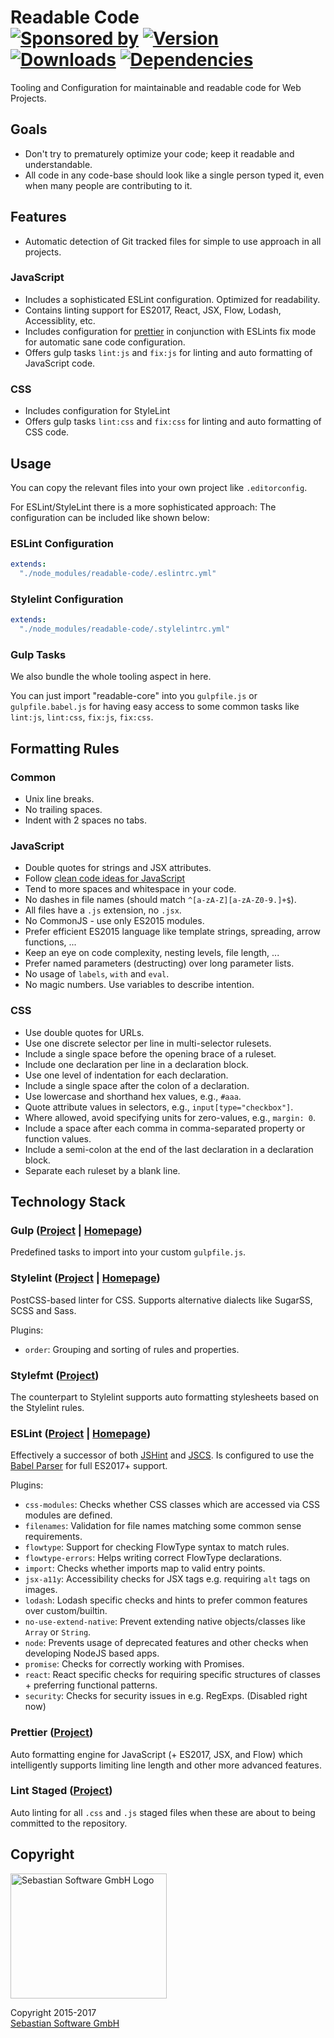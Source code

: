 # Readable Code<br/>[![Sponsored by][sponsor-img]][sponsor] [![Version][npm-version-img]][npm] [![Downloads][npm-downloads-img]][npm] [![Dependencies][deps-img]][deps]

[sponsor-img]: https://img.shields.io/badge/Sponsored%20by-Sebastian%20Software-692446.svg
[sponsor]: https://www.sebastian-software.de
[deps]: https://david-dm.org/sebastian-software/readable-code
[deps-img]: https://david-dm.org/sebastian-software/readable-code.svg
[npm]: https://www.npmjs.com/package/readable-code
[npm-downloads-img]: https://img.shields.io/npm/dm/readable-code.svg
[npm-version-img]: https://img.shields.io/npm/v/readable-code.svg


Tooling and Configuration for maintainable and readable code for Web Projects.


## Goals

- Don't try to prematurely optimize your code; keep it readable and understandable.
- All code in any code-base should look like a single person typed it, even when many people are contributing to it.



## Features

- Automatic detection of Git tracked files for simple to use approach in all projects.

### JavaScript

- Includes a sophisticated ESLint configuration. Optimized for readability.
- Contains linting support for ES2017, React, JSX, Flow, Lodash, Accessiblity, etc.
- Includes configuration for [prettier](https://github.com/prettier/prettier) in conjunction with ESLints fix mode for automatic sane code configuration.
- Offers gulp tasks `lint:js` and `fix:js` for linting and auto formatting of JavaScript code.

### CSS

- Includes configuration for StyleLint 
- Offers gulp tasks `lint:css` and `fix:css` for linting and auto formatting of CSS code.




## Usage

You can copy the relevant files into your own project like `.editorconfig`. 

For ESLint/StyleLint there is a more sophisticated approach: The configuration can be included like shown below:

### ESLint Configuration

```yaml
extends:
  "./node_modules/readable-code/.eslintrc.yml"
```

### Stylelint Configuration

```yaml
extends:
  "./node_modules/readable-code/.stylelintrc.yml"
```

### Gulp Tasks

We also bundle the whole tooling aspect in here. 

You can just import "readable-core" into you `gulpfile.js` or `gulpfile.babel.js` for having easy access to some 
common tasks like `lint:js`, `lint:css`, `fix:js`, `fix:css`.




## Formatting Rules

### Common

- Unix line breaks.
- No trailing spaces.
- Indent with 2 spaces no tabs.

### JavaScript

- Double quotes for strings and JSX attributes.
- Follow [clean code ideas for JavaScript](https://github.com/ryanmcdermott/clean-code-javascript)
- Tend to more spaces and whitespace in your code.
- No dashes in file names (should match `^[a-zA-Z][a-zA-Z0-9.]+$`).
- All files have a `.js` extension, no `.jsx`.
- No CommonJS - use only ES2015 modules.
- Prefer efficient ES2015 language like template strings, spreading, arrow functions, ...
- Keep an eye on code complexity, nesting levels, file length, ...
- Prefer named parameters (destructing) over long parameter lists.
- No usage of `labels`, `with` and `eval`.
- No magic numbers. Use variables to describe intention.

### CSS

- Use double quotes for URLs.
- Use one discrete selector per line in multi-selector rulesets.
- Include a single space before the opening brace of a ruleset.
- Include one declaration per line in a declaration block.
- Use one level of indentation for each declaration.
- Include a single space after the colon of a declaration.
- Use lowercase and shorthand hex values, e.g., `#aaa`.
- Quote attribute values in selectors, e.g., `input[type="checkbox"]`.
- Where allowed, avoid specifying units for zero-values, e.g., `margin: 0`.
- Include a space after each comma in comma-separated property or function values.
- Include a semi-colon at the end of the last declaration in a declaration block.
- Separate each ruleset by a blank line.



## Technology Stack

### Gulp ([Project](https://github.com/gulpjs/gulp) | [Homepage](http://gulpjs.com/))

Predefined tasks to import into your custom `gulpfile.js`.

### Stylelint ([Project](https://github.com/stylelint/stylelint) | [Homepage](https://stylelint.io/))

PostCSS-based linter for CSS. Supports alternative dialects like SugarSS, SCSS and Sass.

Plugins:

- `order`: Grouping and sorting of rules and properties.

### Stylefmt ([Project](https://github.com/morishitter/stylefmt))

The counterpart to Stylelint supports auto formatting stylesheets based on the Stylelint rules.

### ESLint ([Project](https://github.com/eslint/eslint) | [Homepage](http://eslint.org/))

Effectively a successor of both [JSHint](http://jshint.com/) and [JSCS](http://jscs.info/). Is configured to use the [Babel Parser](https://github.com/babel/babel-eslint) for full ES2017+ support.

Plugins:

- `css-modules`: Checks whether CSS classes which are accessed via CSS modules are defined.
- `filenames`: Validation for file names matching some common sense requirements.
- `flowtype`: Support for checking FlowType syntax to match rules.
- `flowtype-errors`: Helps writing correct FlowType declarations.
- `import`: Checks whether imports map to valid entry points.
- `jsx-a11y`: Accessibility checks for JSX tags e.g. requiring `alt` tags on images.
- `lodash`: Lodash specific checks and hints to prefer common features over custom/builtin.
- `no-use-extend-native`: Prevent extending native objects/classes like `Array` or `String`.
- `node`: Prevents usage of deprecated features and other checks when developing NodeJS based apps.
- `promise`: Checks for correctly working with Promises.
- `react`: React specific checks for requiring specific structures of classes + preferring functional patterns.
- `security`: Checks for security issues in e.g. RegExps. (Disabled right now)

### Prettier ([Project](https://github.com/prettier/prettier))

Auto formatting engine for JavaScript (+ ES2017, JSX, and Flow) which intelligently supports limiting line length and other more advanced features.

### Lint Staged ([Project](https://github.com/okonet/lint-staged))

Auto linting for all `.css` and `.js` staged files when these are about to being committed to the repository.




## Copyright

<img src="https://raw.githubusercontent.com/sebastian-software/readable-code/master/assets/sebastiansoftware.png" alt="Sebastian Software GmbH Logo" width="250" height="200"/>

Copyright 2015-2017<br/>[Sebastian Software GmbH](http://www.sebastian-software.de)
